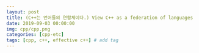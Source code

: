 ```yaml
---
layout: post
title: (C++는 언어들의 연합체이다.) View C++ as a federation of languages
date: 2019-09-03 00:00:00
img: cpp/cpp.png
categories: [cpp-etc] 
tags: [cpp, c++, effective c++] # add tag
---
```


